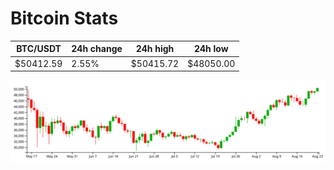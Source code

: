 # Bitcoin Stats

BTC/USDT|24h change|24h high|24h low|
|---|---|---|---|
|$50412.59|2.55%|$50415.72|$48050.00|

<img src="./chart.svg">
